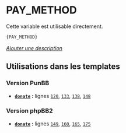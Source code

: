# PAY_METHOD


Cette variable est utilisable directement.

```html
{PAY_METHOD}
```

[*Ajouter une description*](https://fa-tvars.appspot.com/var/PAY_METHOD)

## Utilisations dans les templates

### Version PunBB
* __[`donate`](../tpl/var/punbb/donate.md#readme) :__ lignes [`120`](../tpl/src/punbb/donate.tpl#L120), [`133`](../tpl/src/punbb/donate.tpl#L133), [`138`](../tpl/src/punbb/donate.tpl#L138), [`148`](../tpl/src/punbb/donate.tpl#L148)

### Version phpBB2
* __[`donate`](../tpl/var/subsilver/donate.md#readme) :__ lignes [`149`](../tpl/src/subsilver/donate.tpl#L149), [`160`](../tpl/src/subsilver/donate.tpl#L160), [`165`](../tpl/src/subsilver/donate.tpl#L165), [`175`](../tpl/src/subsilver/donate.tpl#L175)